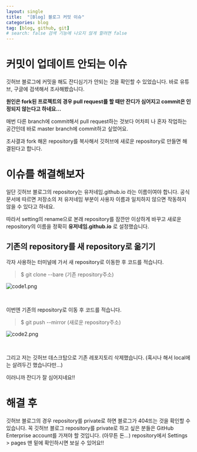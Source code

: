 ```yaml
---
layout: single
title:  "[Blog] 블로그 커밋 이슈"
categories: blog
tag: [blog, github, git]
# search: false 검색 기능에 나오지 않게 할려면 false
---
```


# 커밋이 업데이트 안되는 이슈
깃허브 블로그에 커밋을 해도 잔디심기가 안되는 것을 확인할 수 있었습니다. 바로 유튜브, 구글에 검색해서 조사해봤습니다. 

<b>원인은 fork된 프로젝트의 경우 pull request를 할 때만 잔디가 심어지고 commit은 인정되지 않는다고 하네요... </b>

매번 다른 branch에 commit해서 pull request하는 것보다 어차피 나 혼자 작업하는 공간인데 바로 master branch에 commit하고 싶었어요.

조사결과 fork 해온 repository를 복사해서 깃허브에 새로운 repository로 만들면 해결된다고 합니다.

# 이슈를 해결해보자
일단 깃허브 블로그의 repository는 유저네임.github.io 라는 이름이여야 합니다. 공식문서에 따르면 저장소의 저 유저네임 부분이 사용자 이름과 일치하지 않으면 작동하지 않을 수 있다고 하네요.

따라서 setting의 rename으로 본래 repository를 잠깐만 이상하게 바꾸고 새로운 repository의 이름을 정확히 <b>유저네임.github.io</b> 로 설정했습니다.

## 기존의 repository를 새 repository로 옮기기
각자 사용하는 터미널에 가서 새 repository로 이동한 후 코드를 적습니다.
> $ git clone --bare (기존 repository주소)

![code1.png]({{site.url}}/assets/images/2023-02-01-Blog_Commit_Issue/code1.png)

<br>

이번엔 기존의 repository로 이동 후 코드를 적습니다.
> $ git push --mirror (새로운 repository주소) 

![code2.png]({{site.url}}/assets/images/2023-02-01-Blog_Commit_Issue/code2.png)

<br>

그리고 저는 깃허브 데스크탑으로 기존 레포지토리 삭제했습니다.
(혹시나 해서 local에는 살려두긴 했습니다만...)

이러니까 잔디가 잘 심어지네요!!

# 해결 후 
깃허브 블로그의 경우 repository를 private로 하면 블로그가 404뜨는 것을 확인할 수 있습니다. 꼭 깃허브 블로그 repository를 private로 하고 싶은 분들은 GitHub Enterprise account를 가져야 할 것입니다. (아무튼 돈...)
repository에서 Settings > pages 맨 밑에 확인하시면 보실 수 있어요!!